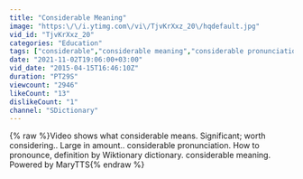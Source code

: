 ```yaml
---
title: "Considerable Meaning"
image: "https:\/\/i.ytimg.com\/vi\/TjvKrXxz_20\/hqdefault.jpg"
vid_id: "TjvKrXxz_20"
categories: "Education"
tags: ["considerable","considerable meaning","considerable pronunciation"]
date: "2021-11-02T19:06:00+03:00"
vid_date: "2015-04-15T16:46:10Z"
duration: "PT29S"
viewcount: "2946"
likeCount: "13"
dislikeCount: "1"
channel: "SDictionary"
---
```

{% raw %}Video shows what considerable means. Significant; worth considering.. Large in amount..  considerable pronunciation. How to pronounce, definition by Wiktionary dictionary. considerable meaning. Powered by MaryTTS{% endraw %}
